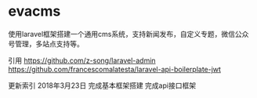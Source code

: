 # evacms

使用laravel框架搭建一个通用cms系统，支持新闻发布，自定义专题，微信公众号管理，多站点支持等。

引用
https://github.com/z-song/laravel-admin
https://github.com/francescomalatesta/laravel-api-boilerplate-jwt


更新索引
2018年3月23日
完成基本框架搭建
完成api接口框架